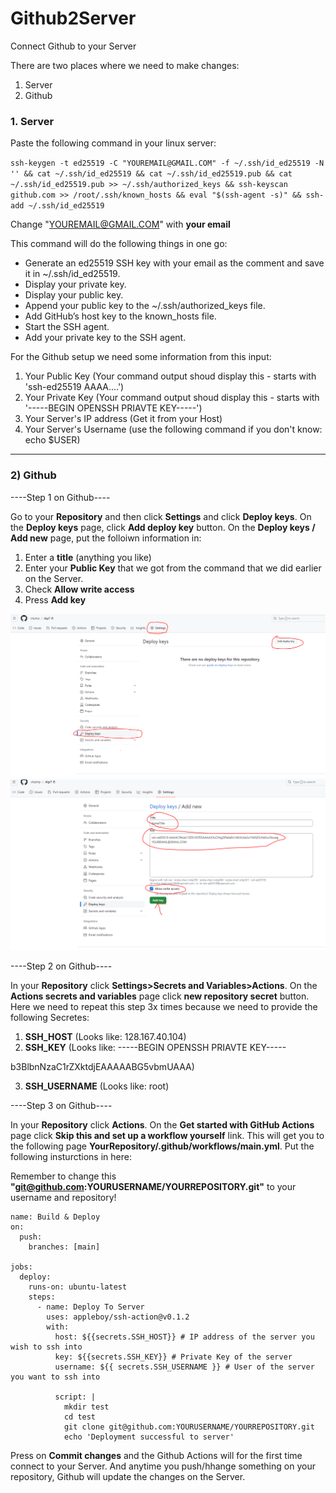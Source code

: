 # Github2Server
Connect Github to your Server

There are two places where we need to make changes:
1. Server
2. Github

### 1. Server

Paste the following command in your linux server:

`ssh-keygen -t ed25519 -C "YOUREMAIL@GMAIL.COM" -f ~/.ssh/id_ed25519 -N '' && cat ~/.ssh/id_ed25519 && cat ~/.ssh/id_ed25519.pub && cat ~/.ssh/id_ed25519.pub >> ~/.ssh/authorized_keys && ssh-keyscan github.com >> /root/.ssh/known_hosts && eval "$(ssh-agent -s)" && ssh-add ~/.ssh/id_ed25519`

Change "YOUREMAIL@GMAIL.COM" with **your email**

This command will do the following things in one go:

- Generate an ed25519 SSH key with your email as the comment and save it in ~/.ssh/id_ed25519.
- Display your private key.
- Display your public key.
- Append your public key to the ~/.ssh/authorized_keys file.
- Add GitHub’s host key to the known_hosts file.
- Start the SSH agent.
- Add your private key to the SSH agent.

For the Github setup we need some information from this input:
1. Your Public Key (Your command output shoud display this - starts with 'ssh-ed25519 AAAA....')
2. Your Private Key (Your command output shoud display this - starts with '-----BEGIN OPENSSH PRIAVTE KEY-----')
3. Your Server's IP address (Get it from your Host)
4. Your Server's Username (use the following command if you don't know: echo $USER)


---

### 2) Github

----Step 1 on Github----

Go to your **Repository** and then click **Settings** and click **Deploy keys**.
On the **Deploy keys** page, click **Add deploy key** button.
On the **Deploy keys / Add new** page, put the folloiwn information in:
  1. Enter a **title** (anything you like)
  2. Enter your **Public Key** that we got from the command that we did earlier on the Server.
  3. Check **Allow write access**
  4. Press **Add key**

![alt text](https://github.com/chiphip/Github2Server/blob/main/71.png?raw=true)
![alt text](https://github.com/chiphip/Github2Server/blob/main/72.png?raw=true)


----Step 2 on Github----

In your **Repository** click **Settings>Secrets and Variables>Actions**.
On the **Actions secrets and variables** page click **new repository secret** button. Here we need to repeat this step 3x times because we need to provide the following Secretes:
1. **SSH_HOST** (Looks like: 128.167.40.104)
2. **SSH_KEY** (Looks like: -----BEGIN OPENSSH PRIAVTE KEY-----

b3BlbnNzaC1rZXktdjEAAAAABG5vbmUAAA)

3. **SSH_USERNAME** (Looks like: root)



----Step 3 on Github----

In your **Repository** click **Actions**.
On the **Get started with GitHub Actions** page click **Skip this and set up a workflow yourself** link.
This will get you to the following page **YourRepository/.github/workflows/main.yml**. Put the following insturctions in here:

Remember to change this **"git@github.com:YOURUSERNAME/YOURREPOSITORY.git"** to your username and repository!

```
name: Build & Deploy
on:
  push:
    branches: [main]

jobs:
  deploy:
    runs-on: ubuntu-latest
    steps:
      - name: Deploy To Server
        uses: appleboy/ssh-action@v0.1.2
        with:
          host: ${{secrets.SSH_HOST}} # IP address of the server you wish to ssh into
          key: ${{secrets.SSH_KEY}} # Private Key of the server
          username: ${{ secrets.SSH_USERNAME }} # User of the server you want to ssh into
     
          script: |
            mkdir test 
            cd test 
            git clone git@github.com:YOURUSERNAME/YOURREPOSITORY.git
            echo 'Deployment successful to server'
```

Press on **Commit changes** and the Github Actions will for the first time connect to your Server. And anytime you push/hhange something on your repository, Github will update the changes on the Server.

